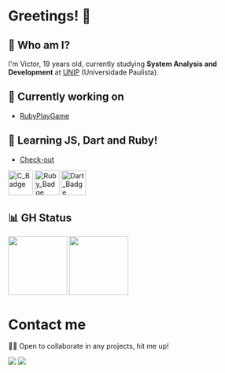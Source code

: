 # Greetings! 👋

## 🤔 Who am I?
  I'm Victor, 19 years old, currently studying **System Analysis and Development** at [UNIP](https://unip.br/) (Universidade Paulista).

## 🚧 Currently working on
  - [RubyPlayGame](https://github.com/otavioabreu27/RBpg)
  
## 🌱 Learning JS, Dart and Ruby!
  - [Check-out]()


<div align="left">

  <img src="https://img.icons8.com/color/96/javascript--v1.png" 
  height="50px" widht="50px" alt="C_Badge"/>
  <img src="https://www.demorodavel.com/wp-content/uploads/2019/09/ruby-logo.png" height="50px" width="50px" alt="Ruby_Badge"/>
 <img src="https://img.icons8.com/color/344/dart.png" height="50px" width="50px" alt="Dart_Badge"/>
  </div>
<p align="left"> 
</p>

## 📊 GH Status

<div>
<img height="120em" src="https://github-readme-stats.vercel.app/api?username=VictorSandim&show_icons=true&theme=dark&include_all_commits=true&count_private=true"/>
<img height="120em" src="https://github-readme-stats.vercel.app/api/top-langs/?username=VictorSandim&layout=compact&langs_count=7&theme=dark"/>
</div>
 
# Contact me
🐱‍🏍 Open to collaborate in any projects, hit me up!
<div> 
  <a href = "mailto:victorsandim12@gmail.com"><img src="https://img.shields.io/badge/-Gmail-%23333?style=for-the-badge&logo=gmail&logoColor=white" target="_blank"></a>
  <a href="https://www.linkedin.com/in/victor-augusto-sandim/" target="_blank"><img src="https://img.shields.io/badge/-LinkedIn-%230077B5?style=for-the-badge&logo=linkedin&logoColor=white" target="_blank"></a> 
</div>
